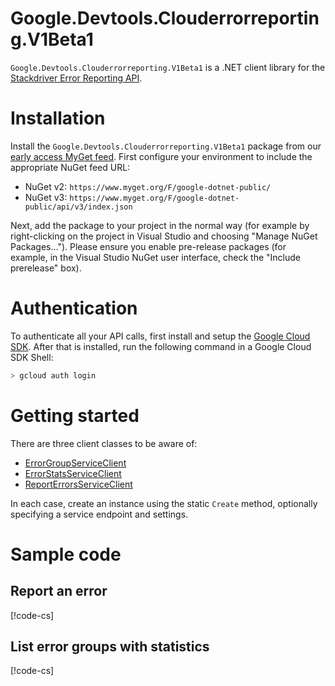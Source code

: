 # Google.Devtools.Clouderrorreporting.V1Beta1

`Google.Devtools.Clouderrorreporting.V1Beta1` is a .NET client
library for the [Stackdriver Error Reporting
API](https://cloud.google.com/error-reporting/).

# Installation

Install the `Google.Devtools.Clouderrorreporting.V1Beta1` package from our
[early access MyGet
feed](https://www.myget.org/gallery/google-dotnet-public).
First configure your environment to include the appropriate NuGet feed
URL:

- NuGet v2: `https://www.myget.org/F/google-dotnet-public/`
- NuGet v3: `https://www.myget.org/F/google-dotnet-public/api/v3/index.json`

Next, add the package to your project in the normal way (for example
by right-clicking on the project in Visual Studio and choosing
"Manage NuGet Packages..."). Please ensure you enable pre-release
packages (for example, in the Visual Studio NuGet user interface,
check the "Include prerelease" box).

# Authentication

To authenticate all your API calls, first install and setup the
[Google Cloud SDK](https://cloud.google.com/sdk/). After that is
installed, run the following command in a Google Cloud SDK Shell:

```sh
> gcloud auth login
```

# Getting started

There are three client classes to be aware of:

- [ErrorGroupServiceClient](obj/api/Google.Devtools.Clouderrorreporting.V1Beta1.ErrorGroupServiceClient.yml)
- [ErrorStatsServiceClient](obj/api/Google.Devtools.Clouderrorreporting.V1Beta1.ErrorStatsServiceClient.yml)
- [ReportErrorsServiceClient](obj/api/Google.Devtools.Clouderrorreporting.V1Beta1.ReportErrorsServiceClient.yml)

In each case, create an instance using the static `Create` method,
optionally specifying a service endpoint and settings.

# Sample code

## Report an error

[!code-cs[](obj/snippets/Google.Devtools.Clouderrorreporting.V1Beta1.ReportErrorsServiceClient.txt#ReportErrorEvent)]

## List error groups with statistics

[!code-cs[](obj/snippets/Google.Devtools.Clouderrorreporting.V1Beta1.ErrorStatsServiceClient.txt#ListGroupStats)]
